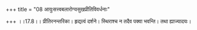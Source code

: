+++
title = "08 आयुःसत्त्वबलारोग्यसुखप्रीतिविवर्धनाः"

+++
।।17.8।। प्रीतिरनन्तरिका। हृद्यत्वं दर्शने। स्थिराश्च न तदैव पक्वा
भवन्ति। तथा ह्याज्यादयः।
